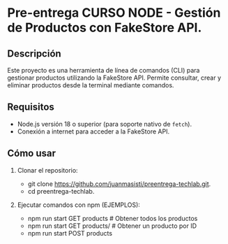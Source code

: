 # Pre-entrega CURSO NODE - Gestión de Productos con FakeStore API.

## Descripción

Este proyecto es una herramienta de línea de comandos (CLI) para gestionar productos utilizando la FakeStore API. Permite consultar, crear y eliminar productos desde la terminal mediante comandos.

## Requisitos

- Node.js versión 18 o superior (para soporte nativo de `fetch`).
- Conexión a internet para acceder a la FakeStore API.

## Cómo usar

1. Clonar el repositorio:
   - git clone https://github.com/juanmasisti/preentrega-techlab.git.
   - cd preentrega-techlab.

2. Ejecutar comandos con npm (EJEMPLOS):
   - npm run start GET products               # Obtener todos los productos
   - npm run start GET products/<productId>   # Obtener un producto por ID
   - npm run start POST products <title> <price> <category>  # Crear un nuevo producto
   - npm run start DELETE products/<productId>               # Eliminar un producto por ID

   
